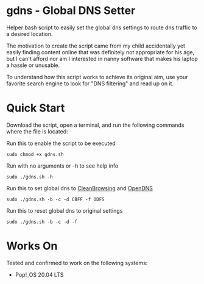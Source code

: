 # gdns - Global DNS Setter

Helper bash script to easily set the global dns settings to route dns traffic to a desired location.

The motivation to create the script came from my child accidentally yet easily finding content online that was definitely not appropriate for his age, but I can't afford nor am I interested in nanny software that makes his laptop a hassle or unusable. 

To understand how this script works to achieve its original aim, use your favorite search engine to look for "DNS filtering" and read up on it.

# Quick Start
Download the script, open a terminal, and run the following commands where the file is located:

  Run this to enable the script to be executed
  
  `sudo chmod +x gdns.sh`

  Run with no arguments or -h to see help info
  
  `sudo ./gdns.sh -h`

  Run this to set global dns to [CleanBrowsing](https://cleanbrowsing.org) and [OpenDNS](https://www.opendns.com/home-internet-security)
  
  `sudo ./gdns.sh -b -c -d CBFF -f ODFS`
  
  Run this to reset global dns to original settings
  
  `sudo ./gdns.sh -b -c -d -f`

# Works On
Tested and confirmed to work on the following systems:
  - Pop!_OS 20.04 LTS
